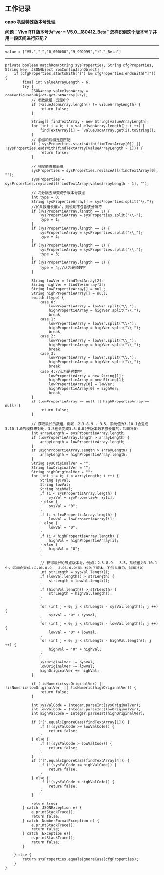 ## 工作记录  ##

**oppo 机型特殊版本号处理**

**问题：Vivo R11 版本号为“ver = V5.0__180412_Beta” 怎样识别这个版本号？并用一段区间进行匹配？**

----

```ver = V5.0_180412_Beta  
value = ["V5.","[","0_000000","9_999999",")","_Beta"]
```

----
    private boolean matchRom(String sysProperties, String cfgProperties, String key, JSONObject romConfigJsonObject) {
        if (cfgProperties.startsWith("[") && cfgProperties.endsWith("]")) {
            final int valueArrayLength = 6;
            try {
                JSONArray valueJsonArray = romConfigJsonObject.getJSONArray(key);
                // 参数数组一定是6个
                if (valueJsonArray.length() != valueArrayLength) {
                    return false;
                }

                String[] findTextArray = new String[valueArrayLength];
                for (int i = 0; i < valueJsonArray.length(); i ++) {
                    findTextArray[i] =  valueJsonArray.get(i).toString();
                }
                // 前缀和后缀是否匹配
                if (!sysProperties.startsWith(findTextArray[0]) || !sysProperties.endsWith(findTextArray[valueArrayLength - 1])) {
                    return false;
                }

                // 移除前缀和后缀
                sysProperties = sysProperties.replaceAll(findTextArray[0], "");
                sysProperties = sysProperties.replaceAll(findTextArray[valueArrayLength - 1], "");

                // 将分隔去掉变成子版本号数组
                int type = 0;
                String sysPropertieArray[] = sysProperties.split("\\.");
                //如果数组长度=1，则说明不包含该分隔符
                if (sysPropertieArray.length == 1) {
                    sysPropertieArray = sysProperties.split("\\-");
                    type = 1;
                }
                if (sysPropertieArray.length == 1) {
                    sysPropertieArray = sysProperties.split("\\_");
                    type = 2;
                }
                if (sysPropertieArray.length == 1) {
                    sysPropertieArray = sysProperties.split("\\,");
                    type = 3;
                }
                if (sysPropertieArray.length == 1) {
                    type = 4;//认为是纯数字
                }

                String lowVer = findTextArray[2];
                String highVer = findTextArray[3];
                String lowPropertieArray[] = null;
                String highPropertieArray[] = null;
                switch (type) {
                    case 0:
                        lowPropertieArray = lowVer.split("\\.");
                        highPropertieArray = highVer.split("\\.");
                        break;
                    case 1:
                        lowPropertieArray = lowVer.split("\\-");
                        highPropertieArray = highVer.split("\\-");
                        break;
                    case 2:
                        lowPropertieArray = lowVer.split("\\_");
                        highPropertieArray = highVer.split("\\_");
                        break;
                    case 3:
                        lowPropertieArray = lowVer.split("\\,");
                        highPropertieArray = highVer.split("\\,");
                        break;
                    case 4://认为是纯数字
                        lowPropertieArray = new String[1];
                        highPropertieArray = new String[1];
                        lowPropertieArray[0] = lowVer;
                        highPropertieArray[0] = highVer;
                        break;
                }
                if (lowPropertieArray == null || highPropertieArray == null) {
                    return false;
                }

                // 获取最长的数组，例如：2.3.8.9 - 3.5，系统值为3.10.1会变成3.10.1.0的模样来对比，3.5也会变成3.5.0.0(子版本数不够长度的，后面补0)
                int arrayLength = sysPropertieArray.length;
                if (lowPropertieArray.length > arrayLength) {
                    arrayLength = lowPropertieArray.length;
                }
                if (highPropertieArray.length > arrayLength) {
                    arrayLength = highPropertieArray.length;
                }
                String sysOriginalVer = "";
                String lowOriginalVer = "";
                String highOriginalVer = "";
                for (int i = 0; i < arrayLength; i ++) {
                    String sysVal;
                    String lowVal;
                    String highVal;
                    if (i < sysPropertieArray.length) {
                        sysVal = sysPropertieArray[i];
                    } else {
                        sysVal = "0";
                    }
                    if (i < lowPropertieArray.length) {
                        lowVal = lowPropertieArray[i];
                    } else {
                        lowVal = "0";
                    }
                    if (i < highPropertieArray.length) {
                        highVal = highPropertieArray[i];
                    } else {
                        highVal = "0";
                    }

                    // 获得最长的节点版本号，例如：2.3.8.9 - 3.5，系统值为3.10.1中，区间会变成：2.03.8.9 - 3.05.0.0(同一位的子版本，不够长度的，前面补0)
                    int strLength = sysVal.length();
                    if (lowVal.length() > strLength) {
                        strLength = lowVal.length();
                    }
                    if (highVal.length() > strLength) {
                        strLength = highVal.length();
                    }

                    for (int j = 0; j < strLength - sysVal.length(); j ++) {
                        sysVal = "0" + sysVal;
                    }
                    for (int j = 0; j < strLength - lowVal.length(); j ++) {
                        lowVal = "0" + lowVal;
                    }
                    for (int j = 0; j < strLength - highVal.length(); j ++) {
                        highVal = "0" + highVal;
                    }

                    sysOriginalVer += sysVal;
                    lowOriginalVer += lowVal;
                    highOriginalVer += highVal;
                }

                if (!isNumeric(sysOriginalVer) || !isNumeric(lowOriginalVer) || !isNumeric(highOriginalVer)) {
                    return false;
                }

                int sysValCode = Integer.parseInt(sysOriginalVer);
                int lowValCode = Integer.parseInt(lowOriginalVer);
                int highValCode = Integer.parseInt(highOriginalVer);

                if ("[".equalsIgnoreCase(findTextArray[1])) {
                    if (!(sysValCode >= lowValCode)) {
                        return false;
                    }
                } else {
                    if (!(sysValCode > lowValCode)) {
                        return false;
                    }
                }
                if ("]".equalsIgnoreCase(findTextArray[4])) {
                    if (!(sysValCode <= highValCode)) {
                        return false;
                    }
                } else {
                    if (!(sysValCode < highValCode)) {
                        return false;
                    }
                }

                return true;
            } catch (JSONException e) {
                e.printStackTrace();
                return false;
            } catch (NumberFormatException e) {
                e.printStackTrace();
                return false;
            } catch (Exception e){
                e.printStackTrace();
                return false;
            }

        } else {
            return sysProperties.equalsIgnoreCase(cfgProperties);
        }
    }